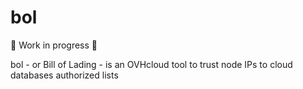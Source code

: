 # bol

🚧 Work in progress 🚧
 
bol - or Bill of Lading - is an OVHcloud tool to trust node IPs to cloud databases authorized lists
